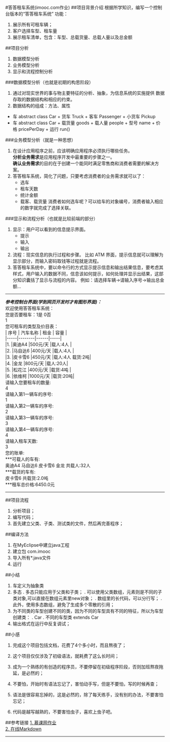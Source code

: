 #答答租车系统(imooc.com作业)
##项目背景介绍
根据所学知识，编写一个控制台版本的“答答租车系统”
功能：
1. 展示所有可租车辆；
2. 客户选择车型、租车量
3. 展示租车清单，包含：车型、总载货量、总载人量以及总金额

##项目分析
1. 数据模型分析
2. 业务模型分析
3. 显示和流程控制分析

###数据模型分析（也就是初期的构思阶段）
1. 通过对现实世界的事与物主要特征的分析、抽象，为信息系统的实施提供
数据存取的数据结构和相应的约束。
2. 数据结构的组成：方法、属性

+ 车 abstract class Car
      + 货车 Truck
      + 客车 Passenger
      + 小货车 Pickup
+ 车 abstract class Car
      + 载货量 goods
      + 载人量 people
      + 型号 name
      + 价格 pricePerDay
      + 运行 run()
      
###业务模型分析（就是一种思想）
1. 在设计应用程序之前，应该明确应用程序必须执行哪些任务。    
**分析业务需求**是应用程序开发中最重要的步骤之一。    
**确认业务需求**的目的在于创建一个能同时满足零售商和消费者需要的解决方案。
2. 答答租车系统，简化了问题，只要考虑消费者的业务需求就可以了：
      + 选车
      + 租车天数
      + 统计金额
      + 载客、载货量
消费者如何选车呢？可以给车的对象编号，消费者输入相应的数字就完成了选择关联。

###显示和流程分析（也就是比较前端的部分）
1. 显示：用户可以看到的信息提示界面。
      + 提示
      + 输入
      + 输出
2. 流程：现实信息的执行过程和步骤。
比如 ATM 界面，提示信息就可以理解为显示部分，而输入密码取钱等过程就是流程。
3. 答答租车系统中，要以命令行的方式显示提示信息和输出结果信息，要考虑其样式，用户输入的数据不同，信息该如何提示，如何处理并显示出结果，这部分知识囊括了显示与流程的内容。
例如：请选择车辆->请输入序号->输出总金额...

---
***参考控制台界面(学到网页开发时才有图形界面)：***   
欢迎使用答答租车系统：   
您是否要租车：1是 0否   
1   
您可租车的类型及价目表：   
| 序号 | 汽车名称 | 租金 | 容量 |   
|-----|--------|------|-----|   
|1.    |奥迪A4    |500元/天  |载人:4人 |   
|2.    |马自达6   |400元/天  |载人:4人 |   
|3.    |皮卡雪6   |450元/天  |载人:4人 载货:2吨|   
|4.    |金龙      |800元/天  |载人:20人|    
|5.    |松花江    |400元/天  |载货:4吨 |    
|6.    |依维柯    |1000元/天 |载货:20吨|    
请输入您要租车的数量:   
4   
请输入第1一辆车的序号:   
1   
请输入第2一辆车的序号:   
2   
请输入第3一辆车的序号:   
3   
请输入第4一辆车的序号:   
4   
请输入租车天数:   
3   
您的账单:   
\*\*\*可载人的车有:   
奥迪A4 马自达6 皮卡雪6 金龙 共载人:32人   
\*\*\*载货的车有:   
皮卡雪6 共载货:2.0吨   
\*\*\*租车总价格:6450.0元   
   
---
##项目流程
1. 分析项目；
2. 编写代码；
3. 首先建立父类、子类、测试类的文件，然后再完善程序；

##编译方法
1. 在MyEclipse中建立java工程
2. 建立包 com.imooc
3. 导入所有*.java文件
4. 运行

##小结
1. 车定义为抽象类 
2. 多态
 . 多态只能应用于父类和子类；
 . 可以使用父类数组，元素则是不同的子类对象,可以直接在数组元素里new对象；
 . 数组里的长代码，可以分行写；
 . 此外，使用多态数组，避免了生成多个零散的引用；
3. 为不同类的车型创建不同的类，因为不同的车型具有不同的特征，所以为车型创建类：
 . Car
 . 不同的车型类 extends Car
4. 输出格式在运行中反复调试；

##小感
1. 完成这个项目包括文档，花费了4个多小时，而且熬夜了；
2. 这个项目仅仅涉及了初级语法，就耗费了这么长时间；
3. 成为一个熟练的有创造的程序员，不要停留在初级程序阶段，否则加班熬夜拖延，是必然的；

4. 不要怕，开始时有语法忘记了，害怕动手写，但是不要怕，写的时候再查；
5. 语法是很容易忘掉的，这是必然的，除了每天练手，没有别的办法，不要害怕忘记；
6. 代码是越写越熟的，不要害怕虫子，喜欢上虫子吧。


 
##参考链接
[1. 慕课网作业](http://www.imooc.com/video/3334)    
[2. 在线Markdown](https://www.zybuluo.com)    


---